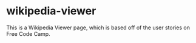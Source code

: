 # wikipedia-viewer
This is a Wikipedia Viewer page, which is based off of the user stories on Free Code Camp.
